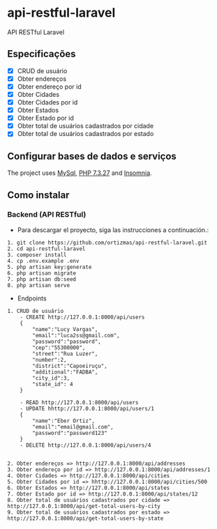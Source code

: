 # api-restful-laravel
API RESTful Laravel

## Especificações

- [x] CRUD de usuário
- [x] Obter endereços
- [x] Obter endereço por id
- [x] Obter Cidades
- [x] Obter Cidades por id
- [x] Obter Estados
- [x] Obter Estado por id
- [x] Obter total de usuários cadastrados por cidade
- [x] Obter total de usuários cadastrados por estado

## Configurar bases de dados e serviços

The project uses [MySql](https://www.mysql.com/downloads), [PHP 7.3.27](https://www.php.net/downloads.php) and [Insomnia](https://insomnia.rest/download).

## Como instalar

### Backend (API RESTful)

* Para descargar el proyecto, siga las instrucciones a continuación.:

```
1. git clone https://github.com/ortizmas/api-restful-laravel.git
2. cd api-restful-laravel
3. composer install
4. cp .env.example .env
5. php artisan key:generate
6. php artisan migrate
7. php artisan db:seed
8. php artisan serve
```

* Endpoints

```
1. CRUD de usuário
	- CREATE http://127.0.0.1:8000/api/users
	{
		"name":"Lucy Vargas",
		"email":"luca2ss@gmail.com",
		"password":"password",
		"cep":"55300000",
		"street":"Rua Luzer",
		"number":2,
		"district":"Capoeiruçu",
		"additional":"FADBA",
		"city_id":3,
		"state_id": 4
	}

	- READ http://127.0.0.1:8000/api/users
	- UPDATE hhttp://127.0.0.1:8000/api/users/1
	{
		"name":"Eber Ortiz",
		"email":"email@gmail.com",
		"password":"password123"
	}
	- DELETE http://127.0.0.1:8000/api/users/4
		
```

```
2. Obter endereços => http://127.0.0.1:8000/api/addresses
3. Obter endereço por id => http://127.0.0.1:8000/api/addresses/1
4. Obter Cidades => http://127.0.0.1:8000/api/cities
5. Obter Cidades por id => hhttp://127.0.0.1:8000/api/cities/500
6. Obter Estados => http://127.0.0.1:8000/api/states
7. Obter Estado por id => http://127.0.0.1:8000/api/states/12
8. Obter total de usuários cadastrados por cidade => http://127.0.0.1:8000/api/get-total-users-by-city
9. Obter total de usuários cadastrados por estado => http://127.0.0.1:8000/api/get-total-users-by-state
		
```

